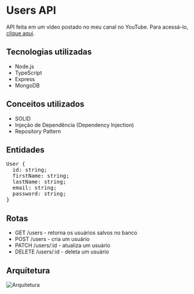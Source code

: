 # Users API

API feita em um vídeo postado no meu canal no YouTube. Para acessá-lo, [clique aqui](https://youtu.be/gU3kp7Aw0JI).

## Tecnologias utilizadas

- Node.js
- TypeScript
- Express
- MongoDB

## Conceitos utilizados

- SOLID
- Injeção de Dependência (Dependency Injection)
- Repository Pattern

## Entidades

<pre>
User {
  id: string;
  firstName: string;
  lastName: string;
  email: string;
  password: string;
}</pre>

## Rotas

- GET /users - retorna os usuários salvos no banco
- POST /users - cria um usuário
- PATCH /users/:id - atualiza um usuário
- DELETE /users/:id - deleta um usuário

## Arquitetura

![Arquitetura](https://imgur.com/k5mXFoZ.png)
